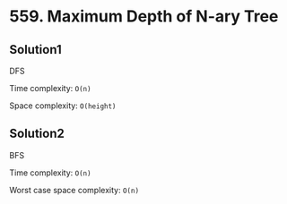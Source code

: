 # 559. Maximum Depth of N-ary Tree

## Solution1

DFS

Time complexity: `O(n)`

Space complexity: `O(height)`

## Solution2

BFS

Time complexity: `O(n)`

Worst case space complexity: `O(n)`
